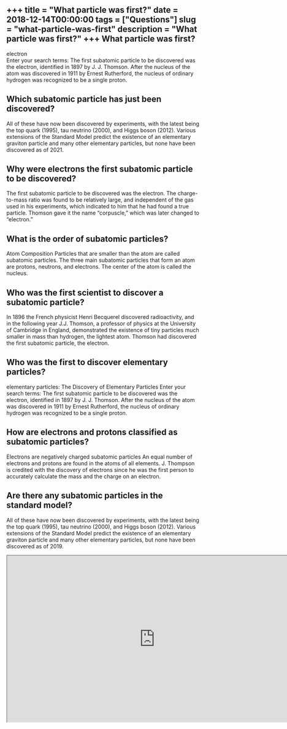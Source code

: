 +++
title = "What particle was first?"
date = 2018-12-14T00:00:00
tags = ["Questions"]
slug = "what-particle-was-first"
description = "What particle was first?"
+++
What particle was first?
------------------------

electron  
Enter your search terms: The first subatomic particle to be discovered was the electron, identified in 1897 by J. J. Thomson. After the nucleus of the atom was discovered in 1911 by Ernest Rutherford, the nucleus of ordinary hydrogen was recognized to be a single proton.

Which subatomic particle has just been discovered?
--------------------------------------------------

All of these have now been discovered by experiments, with the latest being the top quark (1995), tau neutrino (2000), and Higgs boson (2012). Various extensions of the Standard Model predict the existence of an elementary graviton particle and many other elementary particles, but none have been discovered as of 2021.

Why were electrons the first subatomic particle to be discovered?
-----------------------------------------------------------------

The first subatomic particle to be discovered was the electron. The charge-to-mass ratio was found to be relatively large, and independent of the gas used in his experiments, which indicated to him that he had found a true particle. Thomson gave it the name “corpuscle,” which was later changed to “electron.”

What is the order of subatomic particles?
-----------------------------------------

Atom Composition Particles that are smaller than the atom are called subatomic particles. The three main subatomic particles that form an atom are protons, neutrons, and electrons. The center of the atom is called the nucleus.

Who was the first scientist to discover a subatomic particle?
-------------------------------------------------------------

In 1896 the French physicist Henri Becquerel discovered radioactivity, and in the following year J.J. Thomson, a professor of physics at the University of Cambridge in England, demonstrated the existence of tiny particles much smaller in mass than hydrogen, the lightest atom. Thomson had discovered the first subatomic particle, the electron.

Who was the first to discover elementary particles?
---------------------------------------------------

elementary particles: The Discovery of Elementary Particles Enter your search terms: The first subatomic particle to be discovered was the electron, identified in 1897 by J. J. Thomson. After the nucleus of the atom was discovered in 1911 by Ernest Rutherford, the nucleus of ordinary hydrogen was recognized to be a single proton.

How are electrons and protons classified as subatomic particles?
----------------------------------------------------------------

Electrons are negatively charged subatomic particles An equal number of electrons and protons are found in the atoms of all elements. J. Thompson is credited with the discovery of electrons since he was the first person to accurately calculate the mass and the charge on an electron.

Are there any subatomic particles in the standard model?
--------------------------------------------------------

All of these have now been discovered by experiments, with the latest being the top quark (1995), tau neutrino (2000), and Higgs boson (2012). Various extensions of the Standard Model predict the existence of an elementary graviton particle and many other elementary particles, but none have been discovered as of 2019.

<iframe allow="accelerometer; autoplay; clipboard-write; encrypted-media; gyroscope; picture-in-picture" allowfullscreen="" class="__youtube_prefs__  epyt-is-override  no-lazyload" data-no-lazy="1" data-origheight="433" data-origwidth="770" data-skipgform_ajax_framebjll="" height="433" id="_ytid_71051" loading="lazy" src="https://www.youtube.com/embed/lV7jNylzu5s?enablejsapi=1&autoplay=0&cc_load_policy=0&cc_lang_pref=&iv_load_policy=1&loop=0&modestbranding=0&rel=1&fs=1&playsinline=0&autohide=2&theme=dark&color=red&controls=1&" title="YouTube player" width="770"></iframe>